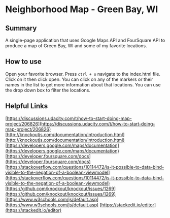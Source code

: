 # Neighborhood Map - Green Bay, WI

## Summary
A single-page application that uses Google Maps API and FourSquare API to produce a map of Green Bay, WI and some of my favorite locations.

## How to use
Open your favorite browser. Press `ctrl + o` navigate to the index.html file. Click on it then click open. You can click on any of the markers or their names in the list to get more information about that locations. You can use the drop down box to filter the locations. 

## Helpful Links
[https://discussions.udacity.com/t/how-to-start-doing-map-project/206826](https://discussions.udacity.com/t/how-to-start-doing-map-project/206826)
[http://knockoutjs.com/documentation/introduction.html](http://knockoutjs.com/documentation/introduction.html)
[https://developers.google.com/maps/documentation](https://developers.google.com/maps/documentation)
[https://developer.foursquare.com/docs](https://developer.foursquare.com/docs)
[https://stackoverflow.com/questions/10114472/is-it-possible-to-data-bind-visible-to-the-negation-of-a-boolean-viewmodel](https://stackoverflow.com/questions/10114472/is-it-possible-to-data-bind-visible-to-the-negation-of-a-boolean-viewmodel)
[https://github.com/knockout/knockout/issues/1269](https://github.com/knockout/knockout/issues/1269)
[https://www.w3schools.com/js/default.asp](https://www.w3schools.com/js/default.asp)
[https://stackedit.io/editor](https://stackedit.io/editor)
